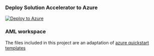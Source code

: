 ### Deploy Solution Accelerator to Azure

[![Deploy to Azure](https://aka.ms/deploytoazurebutton)](https://portal.azure.com/#create/Microsoft.Template/uri/https%3a%2f%2fgithub.com%2fmsmarti%2fsa-optimization-deploy%2fblob%2fmain%2fazuredeploy.json)

### AML workspace

The files included in this project are an adaptation of [azure quickstart templates](https://github.com/Azure/azure-quickstart-templates/tree/master/quickstarts/microsoft.machinelearningservices/machine-learning-end-to-end-secure)